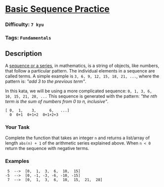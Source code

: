 # [Basic Sequence Practice](https://www.codewars.com/kata/5436f26c4e3d6c40e5000282)

### Difficulty: `7 kyu`

### Tags: `Fundamentals`

## Description

A [sequence or a series](https://world.mathigon.org/Sequences), in mathematics, is a string of objects, like numbers, that follow a particular pattern. The individual elements in a sequence are called terms. A simple example is `3, 6, 9, 12, 15, 18, 21, ...`, where the pattern is: *"add 3 to the previous term"*.

In this kata, we will be using a more complicated sequence: `0, 1, 3, 6, 10, 15, 21, 28, ...` This sequence is generated with the pattern: *"the nth term is the sum of numbers from 0 to n, inclusive"*.

```
[ 0,  1,    3,      6,   ...]
  0  0+1  0+1+2  0+1+2+3
```

### Your Task

Complete the function that takes an integer `n` and returns a list/array of length `abs(n) + 1` of the arithmetic series explained above. When `n < 0` return the sequence with negative terms.

### Examples

```
 5  -->  [0,  1,  3,  6,  10,  15]
-5  -->  [0, -1, -3, -6, -10, -15]
 7  -->  [0,  1,  3,  6,  10,  15,  21,  28]
```
